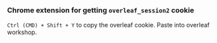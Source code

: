 ### Chrome extension for getting `overleaf_session2` cookie
`Ctrl (CMD) + Shift + Y` to copy the overleaf cookie. Paste into overleaf workshop. 
